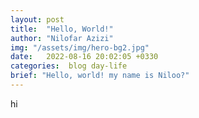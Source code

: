 ```yaml
---
layout: post
title:  "Hello, World!"
author: "Nilofar Azizi"
img: "/assets/img/hero-bg2.jpg"
date:   2022-08-16 20:02:05 +0330
categories:  blog day-life
brief: "Hello, world! my name is Niloo?"
---
```


hi